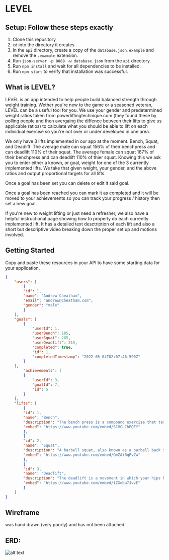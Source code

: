 # LEVEL

## Setup: Follow these steps exactly

1. Clone this repository
1. `cd` into the directory it creates
1. In the `api` directory, create a copy of the `database.json.example` and remove the `.example` extension.
1. Run `json-server -p 8088 -w database.json` from the `api` directory.
1. Run `npm install` and wait for all dependencies to be installed.
1. Run `npm start` to verify that installation was successful.


## What is LEVEL?

LEVEL is an app intended to help people build balanced strength through weight training.  Wether you're new to the game or a seasoned veteran, LEVEL can be a useful tool for you.  We use your gender and predetermined weight ratios taken from powerliftingtechnique.com (they found these by polling people and then avergaing the diffence between their lifts to give us applicable ratios) to calculate what you should be able to lift on each individual exercise so you're not over or under developed in one area.

We only have 3 lifts implemented in our app at the moment.  Bench, Squat, and Deadlift.  The average male can squat 156% of their benchpress and can deadlift 110% of their squat.  The average female can squat 167% of their benchpress and can deadlift 110% of thier squat.  Knowing this we ask you to enter either a known, or goal, weight for one of the 3 currently implemented lifts.  We take that given weight, your gender, and the above ratios and output proportional targets for all lifts.

Once a goal has been set you can delete or edit it said goal.

Once a goal has been reached you can mark it as completed and it will be moved to your achievements so you can track your progress / history then set a new goal.

If you're new to weight lifting or just need a refresher, we also have a helpful instructional page showing how to properly do each currently implemented lift. It has a detailed text desctription of each lift and also a short but descriptive video breaking down the proper set up and motions involved.

## Getting Started

Copy and paste these resources in your API to have some starting data for your application.

```json
{
    "users": [
        {
        "id": 1,
        "name": "Andrew Cheatham",
        "email": "andrew@cheatham.com",
        "gender": "male"
        }
    ],
    "goals": [
        {
            "userId": 1,
            "userBench": 185,
            "userSquat": 285,
            "userDeadlift": 315,
            "completed": true,
            "id": 1,
            "completedTimestamp": "2022-05-04T02:07:46.590Z"
        }
    ],
        "achievements": [
        {
            "userId": 3,
            "goalId": 7,
            "id": 5
        }
    ],
    "lifts": [
        {
        "id": 1,
        "name": "Bench",
        "description": "The bench press is a compound exercise that targets the muscles of the upper body. It involves lying on a bench and pressing weight upward using either a barbell or a pair of dumbbells. During a bench press, you lower the weight down to chest level and then press upwards while extending your arms.",
        "embed": "https://www.youtube.com/embed/SCVCLChPQFY"
        },
        {
        "id": 2,
        "name": "Squat",
        "description": "A barbell squat, also known as a barbell back squat, is a compound exercise that activates muscle groups throughout your lower body, including your hamstrings, glutes, and lower back muscles.",
        "embed": "https://www.youtube.com/embed/QmZAiBqPvZw"
        },
        {
        "id": 3,
        "name": "Deadlift",
        "description": "The deadlift is a movement in which your hips hinge backward to lower down and pick up a weighted barbell or kettlebell from the floor. Your back is flat throughout the movement. Some benefits of performing deadlifts include strengthening and gaining more definition in your upper and lower back, glutes, and hamstrings.",
        "embed": "https://www.youtube.com/embed/1ZXobu7JvvE"
        }
    ]
}
```


## Wireframe 
was hand drawn (very poorly) and has not been attached.


## ERD:
![alt text](https://github.com/acheatham87/Level-FrontEndCap/blob/main/public/images/ERD.png?raw=true)

